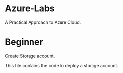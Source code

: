 # Azure-Labs

A Practical Approach to Azure Cloud.

# Beginner

Create Storage account.

This file contains the code to deploy a storage account.
